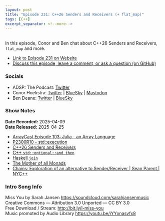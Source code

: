 ```yaml
---
layout: post
title: "Episode 231: C++26 Senders and Receivers (+ flat_map)"
tags: [C++]
excerpt_separator: <!--more-->
---
```


<div id="buzzsprout-player-17042369"></div><script src="https://www.buzzsprout.com/1501960/episodes/17042369-episode-231-c-26-senders-and-receivers-flat_map.js?container_id=buzzsprout-player-17042369&player=small" type="text/javascript" charset="utf-8"></script>

<br>In this episode, Conor and Ben chat about C++26 Senders and Receivers, `flat_map` and more.

<!--more-->

* [Link to Episode 231 on Website](https://adspthepodcast.com/2025/04/25/Episode-231.html)
* [Discuss this episode, leave a comment, or ask a question (on GitHub)](https://github.com/codereport/adsp2/discussions/130)

### Socials
 
* ADSP: The Podcast: [Twitter](https://twitter.com/adspthepodcast)
* Conor Hoekstra: [Twitter](https://twitter.com/code_report) \| [BlueSky](https://bsky.app/profile/codereport.bsky.social) \| [Mastodon](https://mastodon.social/@code_report)
* Ben Deane: [Twitter](https://x.com/ben_deane) \| [BlueSky](https://bsky.app/profile/elbeno.com)

### Show Notes

**Date Recorded:** 2025-04-09 <br>
**Date Released:** 2025-04-25

* [ArrayCast Episode 103: Julia - an Array Language](https://www.arraycast.com/episodes/episode103-julia)
* [P2300R10 - std::execution](https://wg21.link/p2300)
* [C++26 Senders and Receivers](https://en.cppreference.com/w/cpp/execution)
* [C++ `std::optional::and_then`](https://en.cppreference.com/w/cpp/utility/optional/and_then)
* [Haskell `join`](https://hackage.haskell.org/package/base-4.21.0.0/docs/Control-Monad.html#v:join)
* [The Mother of all Monads](https://www.schoolofhaskell.com/user/dpiponi/the-mother-of-all-monads)
* [Chains: Exploration of an alternative to Sender/Receiver \| Sean Parent \| NYC++](https://www.youtube.com/watch?v=nQpXOx0D7I8)

### Intro Song Info
 
Miss You by Sarah Jansen https://soundcloud.com/sarahjansenmusic<br>
Creative Commons — Attribution 3.0 Unported — CC BY 3.0<br>
Free Download / Stream: http://bit.ly/l-miss-you<br>
Music promoted by Audio Library https://youtu.be/iYYxnasvfx8<br>
